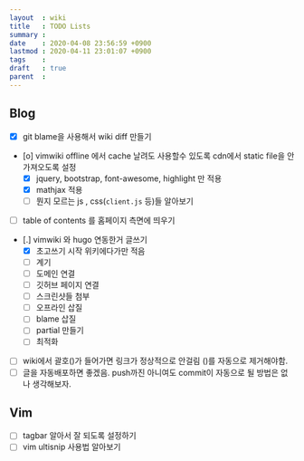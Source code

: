 ```yaml
---
layout  : wiki
title   : TODO Lists
summary : 
date    : 2020-04-08 23:56:59 +0900
lastmod : 2020-04-11 23:01:07 +0900
tags    : 
draft   : true
parent  : 
---
```


## Blog
 * [X] git blame을 사용해서 wiki diff 만들기
 * [o] vimwiki offline 에서 cache 날려도 사용할수 있도록 cdn에서 static file을 안가져오도록 설정
   * [X] jquery, bootstrap, font-awesome, highlight 만 적용
   * [X] mathjax 적용
   * [ ] 뭔지 모르는 js , css(`client.js` 등)들 알아보기
 * [ ] table of contents 를 홈페이지 측면에 띄우기
 * [.] vimwiki 와 hugo 연동한거 글쓰기
   * [X] 초고쓰기 시작 위키에다가만 적음
   * [ ] 계기
   * [ ] 도메인 연결
   * [ ] 깃허브 페이지 연결
   * [ ] 스크린샷들 첨부
   * [ ] 오프라인 삽질
   * [ ] blame 삽질
   * [ ] partial 만들기
   * [ ] 최적화
 * [ ] wiki에서 괄호()가 들어가면 링크가 정상적으로 안걸림 ()를 자동으로 제거해야함.
 * [ ] 글을 자동배포하면 좋겠음. push까진 아니여도 commit이 자동으로 될 방법은 없나 생각해보자.
## Vim
 * [ ] tagbar 알아서 잘 되도록 설정하기
 * [ ] vim ultisnip 사용법 알아보기
